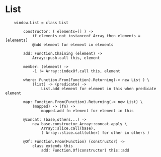 List
===
		
		window.List = class List
	
			constructor: ( elements=[] ) ->
				if elements not instanceof Array then elements = [elements]
				@add element for element in elements
	
			add: Function.Chaining (element) ->
				Array::push.call this, element
	
			member: (element) ->
				-1 != Array::indexOf.call this, element
		
			where: Function.From(Function).Returning(-> new List ) \
				(list) -> (predicate) ->
					List.add element for element in this when predicate element
			
			map: Function.From(Function).Returning(-> new List) \
				(mapped) -> (fn) ->
					mapped.add fn element for element in this
	
			@concat: (base,others...) ->
				new base.constructor Array::concat.apply \
					Array::slice.call(base),
					( Array::slice.call(other) for other in others )
					
			@Of: Function.From(Function) (constructor) ->
				class extends this
					add: Function.Of(constructor) this::add
					
